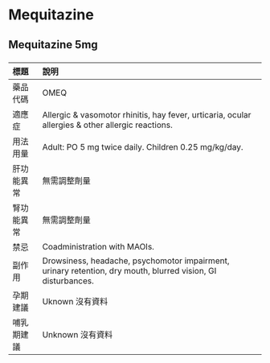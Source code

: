 # Mequitazine

## Mequitazine 5mg

##### 

| 標題       | 說明                                                                                                         |
|:-----------|:-------------------------------------------------------------------------------------------------------------|
| 藥品代碼   | OMEQ                                                                                                         |
| 適應症     | Allergic & vasomotor rhinitis, hay fever, urticaria, ocular allergies & other allergic reactions.            |
| 用法用量   | Adult: PO 5 mg twice daily. Children 0.25 mg/kg/day.                                                         |
| 肝功能異常 | 無需調整劑量                                                                                                 |
| 腎功能異常 | 無需調整劑量                                                                                                 |
| 禁忌       | Coadministration with MAOIs.                                                                                 |
| 副作用     | Drowsiness, headache, psychomotor impairment, urinary retention, dry mouth, blurred vision, GI disturbances. |
| 孕期建議   | Uknown 沒有資料                                                                                              |
| 哺乳期建議 | Unknown 沒有資料                                                                                             |

